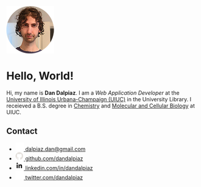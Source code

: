 
![Dan Dalpiaz](assets/profile.png)

# Hello, World!

Hi, my name is **Dan Dalpiaz**. I am a _Web Application Developer_ at the [University of Illinois Urbana-Champaign (UIUC)](http://illinois.edu/) in the University Library. I receieved a B.S. degree in [Chemistry](https://chemistry.illinois.edu/) and [Molecular and Cellular Biology](https://mcb.illinois.edu/) at UIUC.

## Contact

- [![E-Mail](assets/mail.png) dalpiaz.dan@gmail.com](mailto:dalpiaz.dan@gmail.com)
- [![GitHhub Logo](assets/github.png) github.com/dandalpiaz](https://github.com/dandalpiaz)
- [![LinkedIn Logo](assets/linkedin.png) linkedin.com/in/dandalpiaz](https://www.linkedin.com/in/dandalpiaz/)
- [![Twitter Logo](assets/twitter.png) twitter.com/dandalpiaz](https://twitter.com/dandalpiaz)
